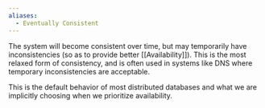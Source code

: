```yaml
---
aliases:
  - Eventually Consistent
---
```



The system will become consistent over time, but may temporarily have inconsistencies (so as to provide better [[Availability]]). This is the most relaxed form of consistency, and is often used in systems like DNS where temporary inconsistencies are acceptable.

This is the default behavior of most distributed databases and what we are implicitly choosing when we prioritize availability.